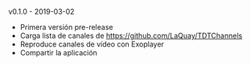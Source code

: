 v0.1.0 - 2019-03-02
- Primera versión pre-release
- Carga lista de canales de https://github.com/LaQuay/TDTChannels
- Reproduce canales de vídeo con Exoplayer
- Compartir la aplicación
